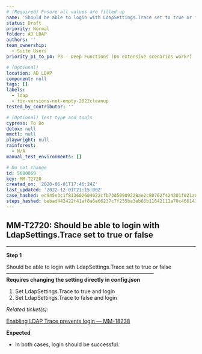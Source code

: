 ```yaml
---
# (Required) Ensure all values are filled up
name: 'Should be able to login with LdapSettings.Trace set to true or false'
status: Draft
priority: Normal
folder: AD LDAP
authors: ''
team_ownership:
  - Suite Users
priority_p1_to_p4: P3 - Deep Functions (Do extensive scenarios work?)

# (Optional)
location: AD LDAP
component: null
tags: []
labels:
  - ldap
  - fix-versions-not-empty-2022cleanup
tested_by_contributor: ''

# (Optional) Test type and tools
cypress: To Do
detox: null
mmctl: null
playwright: null
rainforest:
  - N/A
manual_test_environments: []

# Do not change
id: 5600869
key: MM-T2720
created_on: '2020-06-01T17:46:24Z'
last_updated: '2022-12-01T21:15:00Z'
case_hashed: ec945e3c1f813602604022cfb73d50989228ae2c80762f424201f021a06a47579c8db29739a1f7118c777018040cb049
steps_hashed: bebad442422f41af8a6e66237c7f235ba3eb66b11642111a70c46614354f76e9cc9dd0c63a0b5b7b651a36a4fa70e847
---
```


<!-- (Auto-generated) Based on frontmatter's "key" and "name" -->

## MM-T2720: Should be able to login with LdapSettings.Trace set to true or false

---

**Step 1**

Should be able to login with LdapSettings.Trace set to true or false\
————————————————————————————\
**Requires changing the setting directly in config.json**

1. Set LdapSettings.Trace to true and login
2. Set LdapSettings.Trace to false and login

_Related ticket(s):_

[Enabling LDAP Trace prevents login — MM-18238](https://mattermost.atlassian.net/browse/MM-18238)

**Expected**

- In both cases, login should be successful.

